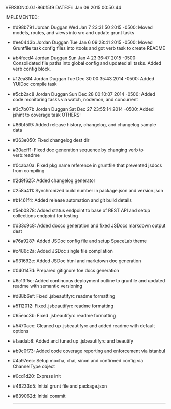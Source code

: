 VERSION:0.0.1-86bf5f9
DATE:Fri Jan 09 2015 00:50:44

IMPLEMENTED:
- #d98b791 Jordan Duggan Wed Jan 7 23:31:50 2015 -0500: Moved models, routes, and views into src and update grunt tasks
- #ee0443b Jordan Duggan Tue Jan 6 09:28:41 2015 -0500: Moved Gruntfile task config files into /tools and got verb task to create README
- #b4fecd4 Jordan Duggan Sun Jan 4 23:36:47 2015 -0500: Consolidated file paths into global config and updated all tasks. Added verb config block.
- #12ea8f4 Jordan Duggan Tue Dec 30 00:35:43 2014 -0500: Added YUIDoc compile task
- #5cb2ac8 Jordan Duggan Sun Dec 28 00:10:07 2014 -0500: Added code monitoring tasks via watch, nodemon, and concurrent
- #3c7b07b Jordan Duggan Sat Dec 27 23:55:14 2014 -0500: Added jshint to coverage task
OTHERS:
- #86bf5f9: Added release history, changelog, and changelog sample data
- #363e050: Fixed changelog dest dir
- #30acff1: Fixed doc generation sequence by changing verb to verb:readme
- #0caba0a: Fixed pkg.name reference in gruntfile that prevented jsdocs from compiling
- #2d9f625: Added changelog generator
- #258a411: Synchronized build number in package.json and version.json
- #b1461f4: Added release automation and git build details
- #5eb0878: Added status endpoint to base of REST API and setup collections endpoint for testing
- #d33c9c8: Added docco generation and fixed JSDocs markdown output dest
- #76a9287: Added JSDoc config file and setup SpaceLab theme
- #c486c2a: Added JSDoc single file compilation
- #931692e: Added JSDoc html and markdown doc generation
- #040147d: Prepared gitignore foe docs generation
- #6c13f5c: Added continuous deployment outline to grunfile and updated readme with semantic versioning
- #d88b6ef: Fixed .jsbeautifyrc readme formatting
- #5112012: Fixed .jsbeautifyrc readme formatting
- #65eac3b: Fixed .jsbeautifyrc readme formatting
- #5470acc: Cleaned up .jsbeautifyrc and added readme with default options
- #faadab8: Added and tuned up .jsbeautifyrc and beautify
- #b9c0f73: Added code coverage reporting and enforcement via istanbul
- #4a97eec: Setup mocha, chai, sinon and confirmed config via ChannelType object
- #0cd1d20: Express init
- #46233d5: Initial grunt file and package.json
- #839062d: Initial commit

	*********